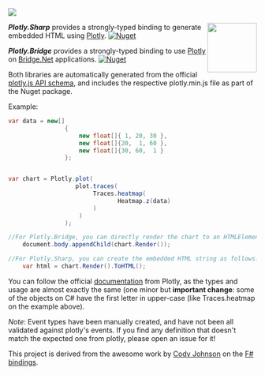 <img src="https://raw.githubusercontent.com/curiosity-ai/plotly.bridge/master/Plotly.Bridge/plotly-bridge-logo.png"/>

<a href="https://curiosity.ai"><img src="https://curiosity.ai/assets/images/logos/curiosity.png" width="100" height="100" align="right" /></a>

_**Plotly.Sharp**_ provides a strongly-typed binding to generate embedded HTML using  [Plotly](https://plot.ly/javascript/).
[![Nuget](https://img.shields.io/nuget/v/Plotly.Sharp.svg?maxAge=0&colorB=brightgreen)](https://www.nuget.org/packages/Plotly.Sharp)

_**Plotly.Bridge**_ provides a strongly-typed binding to use [Plotly](https://plot.ly/javascript/) on [Bridge.Net](https://github.com/bridgedotnet/Bridge) applications. 
[![Nuget](https://img.shields.io/nuget/v/Plotly.Bridge.svg?maxAge=0&colorB=brightgreen)](https://www.nuget.org/packages/Plotly.Bridge)

Both libraries are automatically generated from the official [plotly.js API schema](https://raw.githubusercontent.com/plotly/plotly.js/master/dist/plot-schema.json), and includes  the respective plotly.min.js file as part of the Nuget package.

Example:

```csharp
var data = new[]
                {
                    new float[]{ 1, 20, 30 },
                    new float[]{20,  1, 60 },
                    new float[]{30, 60,  1 }
                };


var chart = Plotly.plot(
                   plot.traces(
                        Traces.heatmap(
                               Heatmap.z(data)
                        )
                    )
                );

//For Plotly.Bridge, you can directly render the chart to an HTMLElement:
    document.body.appendChild(chart.Render());

//For Plotly.Sharp, you can create the embedded HTML string as follows:
    var html = chart.Render().ToHTML();
```

You can follow the official [documentation](https://plot.ly/javascript/) from Plotly, as the types and usage are almost exactly the same (one minor but **important change**: some of the objects on C# have the first letter in upper-case (like Traces.heatmap on the example above).

*Note*: Event types have been manually created, and have not been all validated against plotly's events. If you find any definition that doesn't match the expected one from plotly, please open an issue for it!

This project is derived from the awesome work by [Cody Johnson](https://github.com/Shmew) on the [F# bindings](https://github.com/Shmew/Feliz.Plotly/).
